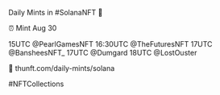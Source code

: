 Daily Mints in #SolanaNFT 🚀

⏰ Mint Aug 30

15UTC @PearlGamesNFT
16:30UTC @TheFuturesNFT
17UTC @BansheesNFT_
17UTC @Dumgard
18UTC @LostOuster

🔗 thunft.com/daily-mints/solana

#NFTCollections
